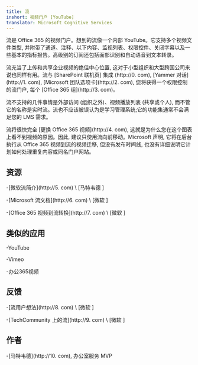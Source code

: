 ```yaml
---
title: 流
inshort: 视频门户 [YouTube]
translator: Microsoft Cognitive Services
---
```



流是 Office 365 的视频门户。想到的流像一个内部 YouTube。它支持多个视频文件类型, 并附带了通道、注释、以下内容、监视列表、权限控件、关闭字幕以及一些基本的指标报告。高级别的订阅还包括面部识别和自动语音到文本转录。

流充当了上传和共享企业视频的绝佳中心位置, 这对于小型组织和大型跨国公司来说也同样有用。流与 [SharePoint 联机页] 集成 (http://0. com), [Yammer 对话](http://1. com), [Microsoft 团队选项卡](http://2. com), 您将获得一个权限控制的流门户, 每个 [Office 365 组](http://3. com)。

流不支持的几件事情是外部访问 (组织之外)、视频播放列表 (共享或个人), 而不管它的名称是实时流。流也不应该被误认为是学习管理系统;它的功能集通常不会满足您的 LMS 需求。

流将很快完全 [更换 Office 365 视频](http://4. com), 这就是为什么您在这个图表上看不到视频的原因。因此, 建议只使用流向前移动。Microsoft 声明, 它将在后台执行从 Office 365 视频到流的视频迁移, 但没有发布时间线, 也没有详细说明它计划如何处理重复内容或同名门户网站。

资源
---------

-[微软流简介](http://5. com)
\ [马特韦德 \]

-[Microsoft 流文档](http://6. com)
\ [微软 \]

-[Office 365 视频到流转换](http://7. com)
\ [微软 \]

类似的应用
--------------------

-YouTube

-Vimeo

-办公365视频

反馈
---------

-[流用户想法](http://8. com)
\ [微软 \]

-[TechCommunity 上的流](http://9. com)
\ [微软 \]

作者
---------

-[马特韦德](http://10. com), 办公室服务 MVP


